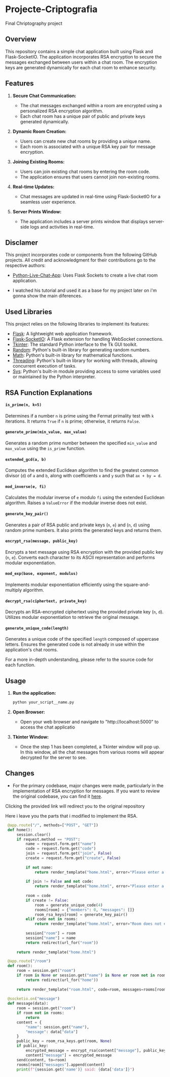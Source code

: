 # Projecte-Criptografia
Final Chriptography project

## Overview

This repository contains a simple chat application built using Flask and Flask-SocketIO. The application incorporates RSA encryption to secure the messages exchanged between users within a chat room. The encryption keys are generated dynamically for each chat room to enhance security. 

## Features

1. **Secure Chat Communication:**
   - The chat messages exchanged within a room are encrypted using a personalized RSA encryption algorithm.
   - Each chat room has a unique pair of public and private keys generated dynamically.

2. **Dynamic Room Creation:**
   - Users can create new chat rooms by providing a unique name.
   - Each room is associated with a unique RSA key pair for message encryption.

3. **Joining Existing Rooms:**
   - Users can join existing chat rooms by entering the room code.
   - The application ensures that users cannot join non-existing rooms.

4. **Real-time Updates:**
   - Chat messages are updated in real-time using Flask-SocketIO for a seamless user experience.

5. **Server Prints Window:**
   - The application includes a server prints window that displays server-side logs and activities in real-time.

## Disclamer

This project incorporates code or components from the following GitHub projects. All credit and acknowledgment for their contributions go to the respective authors:

- [Python-Live-Chat-App](https://github.com/techwithtim/Python-Live-Chat-App):
Uses Flask Sockets to create a live chat room application.

- I watched his tutorial and used it as a base for my project later on i'm gonna show the main diferences.

## Used Libraries
 
This project relies on the following libraries to implement its features:

- [Flask](https://flask.palletsprojects.com/): A lightweight web application framework.
- [Flask-SocketIO](https://flask-socketio.readthedocs.io/): A Flask extension for handling WebSocket connections.
- [Tkinter](https://docs.python.org/3/library/tkinter.html): The standard Python interface to the Tk GUI toolkit.
- [Random](https://docs.python.org/3/library/random.html): Python's built-in library for generating random numbers.
- [Math](https://docs.python.org/3/library/math.html): Python's built-in library for mathematical functions.
- [Threading](https://docs.python.org/3/library/threading.html): Python's built-in library for working with threads, allowing concurrent execution of tasks.
- [Sys](https://docs.python.org/3/library/sys.html): Python's built-in module providing access to some variables used or maintained by the Python interpreter.

## RSA Function Explanations

#### `is_prime(n, k=5)`

Determines if a number `n` is prime using the Fermat primality test with `k` iterations. It returns `True` if `n` is prime; otherwise, it returns `False`.

#### `generate_prime(min_value, max_value)`

Generates a random prime number between the specified `min_value` and `max_value` using the `is_prime` function.

#### `extended_gcd(a, b)`

Computes the extended Euclidean algorithm to find the greatest common divisor (`d`) of `a` and `b`, along with coefficients `x` and `y` such that `ax + by = d`.

#### `mod_inverse(e, fi)`

Calculates the modular inverse of `e` modulo `fi` using the extended Euclidean algorithm. Raises a `ValueError` if the modular inverse does not exist.

#### `generate_key_pair()`

Generates a pair of RSA public and private keys (`n`, `e`) and (`n`, `d`) using random prime numbers. It also prints the generated keys and returns them.

#### `encrypt_rsa(message, public_key)`

Encrypts a text message using RSA encryption with the provided public key (`n`, `e`). Converts each character to its ASCII representation and performs modular exponentiation.

#### `mod_exp(base, exponent, modulus)`

Implements modular exponentiation efficiently using the square-and-multiply algorithm.

#### `decrypt_rsa(ciphertext, private_key)`

Decrypts an RSA-encrypted ciphertext using the provided private key (`n`, `d`). Utilizes modular exponentiation to retrieve the original message.

#### `generate_unique_code(length)`

Generates a unique code of the specified `length` composed of uppercase letters. Ensures the generated code is not already in use within the application's chat rooms.

For a more in-depth understanding, please refer to the source code for each function.

## Usage
1. **Run the application:**
   
   ```bash
   python your_script__name.py
   
2. **Open Browser:**
   - Open your web browser and navigate to "http://localhost:5000" to access the chat applicatio

3. **Tkinter Window:**
   - Once the step 1 has been completed, a Tkinter window will pop up. In this window, all the chat messages from          various rooms will appear decrypted for the server to see.

## Changes

- For the primary codebase, major changes were made, particularly in the implementation of RSA encryption for messages. If you want to review the original codebase, you can find it [here](https://github.com/techwithtim/Python-Live-Chat-App).

Clicking the provided link will redirect you to the original repository

Here i leave you the parts that i modified to implement the RSA. 


```python
 @app.route("/", methods=["POST", "GET"])
 def home():
     session.clear()
     if request.method == "POST":
         name = request.form.get("name")
         code = request.form.get("code")
         join = request.form.get("join", False)
         create = request.form.get("create", False)
 
         if not name:
             return render_template("home.html", error="Please enter a name.", code=code, name=name)
 
         if join != False and not code:
             return render_template("home.html", error="Please enter a room code.", code=code, name=name)
         
         room = code
         if create != False:
             room = generate_unique_code(4)
             rooms[room] = {"members": 0, "messages": []}
             room_rsa_keys[room] = generate_key_pair()
         elif code not in rooms:
             return render_template("home.html", error="Room does not exist.", code=code, name=name)
         
         session["room"] = room
         session["name"] = name
         return redirect(url_for("room"))
 
     return render_template("home.html")

 @app.route("/room")
 def room():
     room = session.get("room")
     if room is None or session.get("name") is None or room not in rooms:
         return redirect(url_for("home"))
 
     return render_template("room.html", code=room, messages=rooms[room]["messages"])
 
 @socketio.on("message")
 def message(data):
     room = session.get("room")
     if room not in rooms:
         return
     content = {
         "name": session.get("name"),
         "message": data["data"]
     }
     public_key = room_rsa_keys.get(room, None)
     if public_key:
         encrypted_message = encrypt_rsa(content["message"], public_key)
         content["message"] = encrypted_message
     send(content, to=room)
     rooms[room]["messages"].append(content)
     print(f"{session.get('name')} said: {data['data']}")


